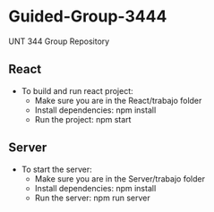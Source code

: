 # Guided-Group-3444

UNT 344 Group Repository

## React

- To build and run react project:
  - Make sure you are in the React/trabajo folder
  - Install dependencies: npm install
  - Run the project: npm start

## Server

- To start the server:
  - Make sure you are in the Server/trabajo folder
  - Install dependencies: npm install
  - Run the server: npm run server
